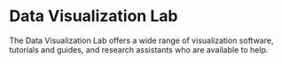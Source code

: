 # Data Visualization Lab
The Data Visualization Lab offers a wide range of visualization software, tutorials and guides, and research assistants who are available to help.
